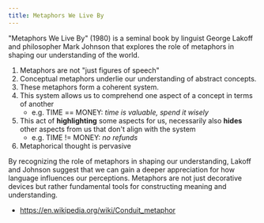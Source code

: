 ```yaml
---
title: Metaphors We Live By
---
```


"Metaphors We Live By" (1980) is a seminal book by linguist George Lakoff and philosopher Mark Johnson that explores the role of metaphors in shaping our understanding of the world.  

1. Metaphors are not "just figures of speech"
2. Conceptual metaphors underlie our understanding of abstract concepts.
3. These metaphors form a coherent system.
4. This system allows us to comprehend one aspect of a concept in terms of another
	- e.g. TIME == MONEY: *time is valuable, spend it wisely*
5. This act of **highlighting** some aspects for us, necessarily also **hides** other aspects from us that don't align with the system
	- e.g. TIME != MONEY: *no refunds*
6. Metaphorical thought is pervasive

By recognizing the role of metaphors in shaping our understanding, Lakoff and Johnson suggest that we can gain a deeper appreciation for how language influences our perceptions. Metaphors are not just decorative devices but rather fundamental tools for constructing meaning and understanding.

- https://en.wikipedia.org/wiki/Conduit_metaphor
